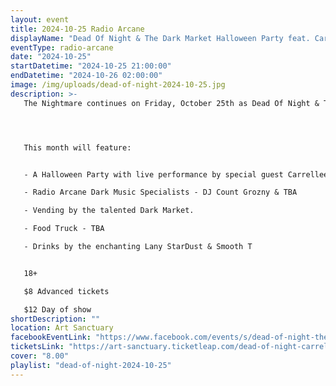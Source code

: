 ```yaml
---
layout: event
title: 2024-10-25 Radio Arcane
displayName: "Dead Of Night & The Dark Market Halloween Party feat. Carrellee"
eventType: radio-arcane
date: "2024-10-25"
startDatetime: "2024-10-25 21:00:00"
endDatetime: "2024-10-26 02:00:00"
image: /img/uploads/dead-of-night-2024-10-25.jpg
description: >-
   The Nightmare continues on Friday, October 25th as Dead Of Night & The Dark Market keep up the monthly grind of dark eclectic music. Come out and help keep the dancefloor barely alive as we celebrate the glum drudgery of our dreadful existence.




   This month will feature:


   - A Halloween Party with live performance by special guest Carrellee. https://www.carrellee.com

   - Radio Arcane Dark Music Specialists - DJ Count Grozny & TBA

   - Vending by the talented Dark Market.

   - Food Truck - TBA

   - Drinks by the enchanting Lany StarDust & Smooth T


   18+

   $8 Advanced tickets

   $12 Day of show
shortDescription: ""
location: Art Sanctuary
facebookEventLink: "https://www.facebook.com/events/s/dead-of-night-the-dark-market-/1534651847139057"
ticketsLink: "https://art-sanctuary.ticketleap.com/dead-of-night-carrellee"
cover: "8.00"
playlist: "dead-of-night-2024-10-25"
---
```

